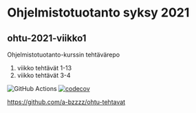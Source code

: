 # Ohjelmistotuotanto syksy 2021
## ohtu-2021-viikko1
Ohjelmistotuotanto-kurssin tehtävärepo

1. viikko tehtävät 1-13
2. viikko tehtävät 3-4

![GitHub Actions](https://github.com/a-bzzzz/ohtu-2021-viikko1/workflows/CI/badge.svg)
[![codecov](https://codecov.io/gh/a-bzzzz/ohtu-2021-viikko1/branch/main/graph/badge.svg?token=APA8EXFEAK)](https://codecov.io/gh/a-bzzzz/ohtu-2021-viikko1)

https://github.com/a-bzzzz/ohtu-tehtavat
